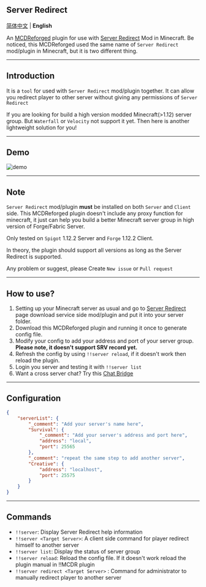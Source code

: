 Server Redirect 
---------

[简体中文](./README.md) | **English**

An [MCDReforged](https://github.com/Fallen-Breath/MCDReforged) plugin for use with [Server Redirect](https://legacy.curseforge.com/minecraft/mc-mods/server-redirect) Mod in Minecraft. 
Be noticed, this MCDReforged used the same name of `Server Redirect` mod/plugin in Minecraft, but it is two different thing.

***
## Introduction
It is a `tool` for used with `Server Redirect` mod/plugin together.
It can allow you redirect player to other server without giving any permissions of `Server Redirect`

If you are looking for build a high version modded Minecraft(>1.12) server group. But `Waterfall` or `Velocity` not support it yet. Then here is another lightweight solution for you!

***
## Demo
![demo](./demo/demo.gif)

***
## Note
`Server Redirect` mod/plugin **must** be installed on both `Server` and `Client` side. This MCDReforged plugin doesn't include any proxy function for minecraft, it just can help you build a better Minecraft server group in high version of Forge/Fabric Server.

Only tested on `Spigot` 1.12.2 Server and `Forge` 1.12.2 Client.

In theory, the plugin should support all versions as long as the Server Redirect is supported.

Any problem or suggest, please Create `New issue` or `Pull request`
***
## How to use?
1. Setting up your Minecraft server as usual and go to [Server Redirect](https://legacy.curseforge.com/minecraft/mc-mods/server-redirect) page download service side mod/plugin and put it into your server folder.
2. Download this MCDReforged plugin and running it once to generate config file.
3. Modify your config to add your address and port of your server group. **Please note, it doesn't support SRV record yet.**
4. Refresh the config by using `!!server reload`, if it doesn't work then reload the plugin.
5. Login you server and testing it with `!!server list`
6. Want a cross server chat? Try this [Chat Bridge](https://github.com/TISUnion/ChatBridge)

***
## Configuration
```json
{
    "serverList": {
        "_comment": "Add your server's name here",
        "Survival": { 
            "_comment": "Add your server's address and port here",
            "address": "local",
            "port": 25565
        },
        "_comment": "repeat the same step to add another server",
        "Creative": {
            "address": "localhost",
            "port": 25575
        }
    }
}
```

***
## Commands
- `!!server`:  Display Server Redirect help information
- `!!server <Target Server>`: A client side command for player redirect himself to another server
- `!!server list`: Display the status of server group
- `!!server reload`: Reload the config file. If it doesn't work reload the plugin manual in !!MCDR plugin
- `!!server redirect <Target Server>` <Target Player>: Command for administrator to manually redirect player to another server
